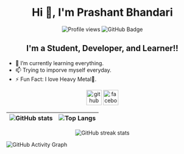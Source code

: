 <h1 align="center">Hi 👋, I'm Prashant Bhandari</h1>

<div align="Center">

![Profile views](https://gpvc.arturio.dev/PrashantBhandari666) 
<img src="https://img.shields.io/github/followers/PrashantBhandari666?label=Followers&style=social" alt="GitHub Badge">

</div>

<h2 align="center">I'm a Student, Developer, and Learner!!</h2>

* 🌱 I’m currently learning everything.
* 📫 Trying to imporve myself everyday.
* ⚡ Fun Fact: I love Heavy Metal🤘.

<div align="Center">

[<img src='https://cdn.jsdelivr.net/npm/simple-icons@3.0.1/icons/github.svg' alt='github' height='40'>](https://github.com/PrashantBhandari666)  [<img src='https://cdn.jsdelivr.net/npm/simple-icons@3.0.1/icons/facebook.svg' alt='facebook' height='40'>](https://www.facebook.com/prashant.bhandari.58118774)

</div>



<div align="Center">

|![GitHub stats](https://github-readme-stats.vercel.app/api?username=PrashantBhandari666&show_icons=true&count_private=true&theme=react&hide_border=true&bg_color=0D1117)|![Top Langs](https://github-readme-stats.vercel.app/api/top-langs/?username=PrashantBhandari666&langs_count=8&count_private=true&layout=compact&theme=react&hide_border=true&bg_color=0D1117)|
|------|------|

</div>

<div align="Center">

![GitHub streak stats](https://github-readme-streak-stats.herokuapp.com/?user=PrashantBhandari666&theme=black-ice&hide_border=true&stroke=0000&background=060A0CD0)  

</div>

![GitHub Activity Graph](https://activity-graph.herokuapp.com/graph?username=PrashantBhandari666&bg_color=0D1117&color=5BCDEC&line=5BCDEC&point=FFFFFF&hide_border=true)

